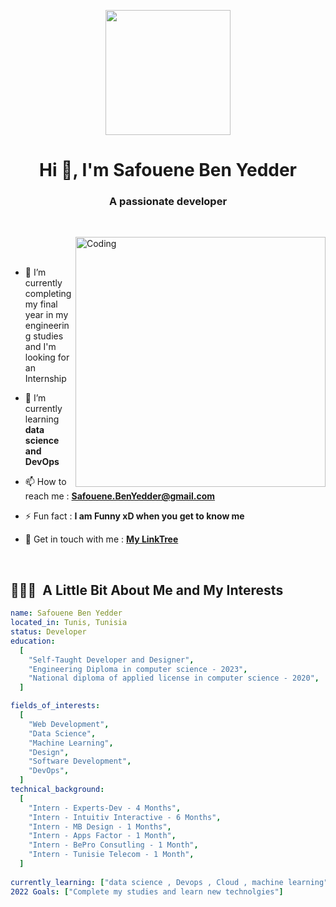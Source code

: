 
<p align="center">
  <img width="200" src="https://res.cloudinary.com/dlnxy723j/image/upload/v1663868286/Images/Logo_Black_ud187o.png">
</p>

<p align="center">
<h1 align="center">Hi 👋, I'm Safouene Ben Yedder </h1>
<h3 align="center">A passionate developer</h3>
<br>
</p>
<img align="right" alt="Coding" width="400" src="https://cdn.dribbble.com/users/1162077/screenshots/3848914/programmer.gif">

<br><br>
- 🔭 I’m currently completing my final year in my engineering studies and I'm looking for an Internship 

- 🌱 I’m currently learning **data science and DevOps**

- 📫 How to reach me :  **Safouene.BenYedder@gmail.com**

- ⚡ Fun fact :  **I am Funny xD when you get to know me**

- 💬 Get in touch with me : <a href="https://linktr.ee/safouenebenyedder" alt="MyLinkTree" target="blank"> **My LinkTree**</a>


<br>
<h2> 👨🏻‍💻 &nbsp;A Little Bit About Me and My Interests</h2>

```yaml
name: Safouene Ben Yedder
located_in: Tunis, Tunisia
status: Developer
education:
  [
    "Self-Taught Developer and Designer",
    "Engineering Diploma in computer science - 2023",
    "National diploma of applied license in computer science - 2020",
  ]

fields_of_interests:
  [
    "Web Development",
    "Data Science",
    "Machine Learning",
    "Design",
    "Software Development",
    "DevOps",
  ]
technical_background:
  [
    "Intern - Experts-Dev - 4 Months",
    "Intern - Intuitiv Interactive - 6 Months",
    "Intern - MB Design - 1 Months",
    "Intern - Apps Factor - 1 Month",
    "Intern - BePro Consutling - 1 Month",
    "Intern - Tunisie Telecom - 1 Month",
  ]
  
currently_learning: ["data science , Devops , Cloud , machine learning"]
2022 Goals: ["Complete my studies and learn new technolgies"]
```

  

